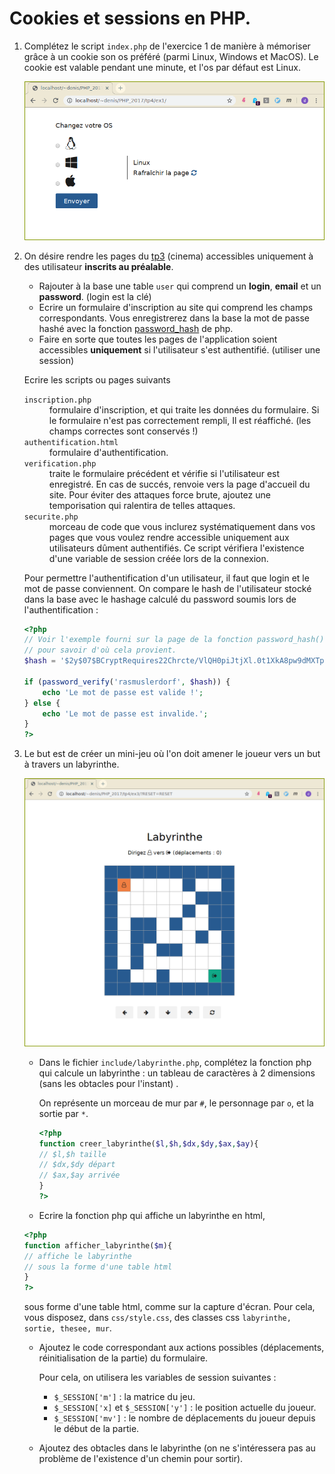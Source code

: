 
#  Cookies et sessions en PHP.


1.  Complétez le script `index.php` de l'exercice 1 de manière à
    mémoriser grâce à un cookie son os préféré (parmi Linux, Windows et
    MacOS). Le cookie est valable pendant une minute, et l'os par
    défaut est Linux.

    ![](./img/cookie.png)


2.  On désire rendre les pages du [tp3](./tp3) (cinema) accessibles
    uniquement à des utilisateur **inscrits au préalable**.

    -  Rajouter à la base une table `user` qui comprend un **login**,
        **email** et un **password**. (login est la clé)
    -  Ecrire un formulaire d'inscription au site qui comprend les
        champs correspondants. Vous enregistrerez dans la base la mot de
        passe hashé avec la fonction
        [password\_hash](http://php.net/manual/fr/function.password-hash.php)
        de php.
    -  Faire en sorte que toutes les pages de l'application soient
        accessibles **uniquement** si l'utilisateur s'est authentifié.
        (utiliser une session)

    Ecrire les scripts ou pages suivants
    <dl>
	<dt><code>inscription.php</code></dt>
    <dd>formulaire d'inscription, et qui traite les données du formulaire.
    Si le formulaire n'est pas correctement rempli, Il est réaffiché.
    (les champs correctes sont conservés !)</dd>
    <dt><code>authentification.html</code></dt>
    <dd>formulaire d'authentification.</dd>
    <dt><code>verification.php</code></dt>
    <dd>traite le formulaire précédent et vérifie si l'utilisateur est
    enregistré. En cas de succés, renvoie vers la page d'accueil du
    site. Pour éviter des attaques force brute, ajoutez une
    temporisation qui ralentira de telles attaques.</dd>
    <dt><code>securite.php</code></dt>
    <dd>morceau de code que vous inclurez systématiquement dans vos pages
    que vous voulez rendre accessible uniquement aux utilisateurs dûment
    authentifiés. Ce script vérifiera l'existence d'une variable de
    session créée lors de la connexion.</dd>
    </dl>
    Pour permettre l'authentification d'un utilisateur, il faut que
    login et le mot de passe conviennent. On compare le hash de
    l'utilisateur stocké dans la base avec le hashage calculé du
    password soumis lors de l'authentification :  

	```php
	<?php
	// Voir l'exemple fourni sur la page de la fonction password_hash()
	// pour savoir d'où cela provient.
	$hash = '$2y$07$BCryptRequires22Chrcte/VlQH0piJtjXl.0t1XkA8pw9dMXTpOq';

	if (password_verify('rasmuslerdorf', $hash)) {
		echo 'Le mot de passe est valide !';
	} else {
		echo 'Le mot de passe est invalide.';
	}
	?>
	```

3.  Le but est de créer un mini-jeu où l'on doit amener le joueur vers
    un but à travers un labyrinthe.

    ![](./img/lab.png)

    - Dans le fichier `include/labyrinthe.php`, complétez la fonction
      php qui calcule un labyrinthe : un tableau de caractères à 2
      dimensions (sans les obtacles pour l'instant) .

      On représente un morceau de mur par `#`, le personnage par `o`, et la sortie par `*`.

      ```php
	  <?php
	  function creer_labyrinthe($l,$h,$dx,$dy,$ax,$ay){
	  // $l,$h taille
	  // $dx,$dy départ
	  // $ax,$ay arrivée
	  }
	  ?>
	  ```
    - Ecrire la fonction php qui affiche un labyrinthe en html,
     ```php
	 <?php
	 function afficher_labyrinthe($m){
	 // affiche le labyrinthe
	 // sous la forme d'une table html
	 }
	 ?>
	 ```

     sous forme d'une table html, comme sur la capture d'écran.
     Pour cela, vous disposez, dans `css/style.css`, des classes css
        `labyrinthe, sortie, thesee, mur`.

    - Ajoutez le code correspondant aux actions possibles
        (déplacements, réinitialisation de la partie) du formulaire.

      Pour cela, on utilisera les variables de session suivantes :

        - `$_SESSION['m']` : la matrice du jeu.
        - `$_SESSION['x]` et `$_SESSION['y']` : le position actuelle
            du joueur.
        - `$_SESSION['mv']` : le nombre de déplacements du joueur
           depuis le début de la partie.

    - Ajoutez des obtacles dans le labyrinthe (on ne s'intéressera
        pas au problème de l'existence d'un chemin pour sortir).

